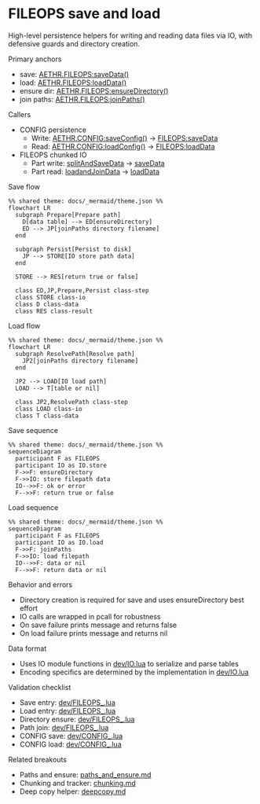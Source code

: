 # FILEOPS save and load

High-level persistence helpers for writing and reading data files via IO, with defensive guards and directory creation.

Primary anchors

- save: [AETHR.FILEOPS:saveData()](../../dev/FILEOPS_.lua:155)
- load: [AETHR.FILEOPS:loadData()](../../dev/FILEOPS_.lua:173)
- ensure dir: [AETHR.FILEOPS:ensureDirectory()](../../dev/FILEOPS_.lua:46)
- join paths: [AETHR.FILEOPS:joinPaths()](../../dev/FILEOPS_.lua:37)

Callers

- CONFIG persistence
  - Write: [AETHR.CONFIG:saveConfig()](../../dev/CONFIG_.lua:404) -> [FILEOPS:saveData](../../dev/FILEOPS_.lua:155)
  - Read: [AETHR.CONFIG:loadConfig()](../../dev/CONFIG_.lua:380) -> [FILEOPS:loadData](../../dev/FILEOPS_.lua:173)
- FILEOPS chunked IO
  - Part write: [splitAndSaveData](../../dev/FILEOPS_.lua:246) -> [saveData](../../dev/FILEOPS_.lua:155)
  - Part read: [loadandJoinData](../../dev/FILEOPS_.lua:329) -> [loadData](../../dev/FILEOPS_.lua:173)

Save flow

```mermaid
%% shared theme: docs/_mermaid/theme.json %%
flowchart LR
  subgraph Prepare[Prepare path]
    D[data table] --> ED[ensureDirectory]
    ED --> JP[joinPaths directory filename]
  end

  subgraph Persist[Persist to disk]
    JP --> STORE[IO store path data]
  end

  STORE --> RES[return true or false]

  class ED,JP,Prepare,Persist class-step
  class STORE class-io
  class D class-data
  class RES class-result
```

Load flow

```mermaid
%% shared theme: docs/_mermaid/theme.json %%
flowchart LR
  subgraph ResolvePath[Resolve path]
    JP2[joinPaths directory filename]
  end

  JP2 --> LOAD[IO load path]
  LOAD --> T[table or nil]

  class JP2,ResolvePath class-step
  class LOAD class-io
  class T class-data
```

Save sequence

```mermaid
%% shared theme: docs/_mermaid/theme.json %%
sequenceDiagram
  participant F as FILEOPS
  participant IO as IO.store
  F->>F: ensureDirectory
  F->>IO: store filepath data
  IO-->>F: ok or error
  F-->>F: return true or false
```

Load sequence

```mermaid
%% shared theme: docs/_mermaid/theme.json %%
sequenceDiagram
  participant F as FILEOPS
  participant IO as IO.load
  F->>F: joinPaths
  F->>IO: load filepath
  IO-->>F: data or nil
  F-->>F: return data or nil
```

Behavior and errors

- Directory creation is required for save and uses ensureDirectory best effort
- IO calls are wrapped in pcall for robustness
- On save failure prints message and returns false
- On load failure prints message and returns nil

Data format

- Uses IO module functions in [dev/IO.lua](../../dev/IO.lua) to serialize and parse tables
- Encoding specifics are determined by the implementation in [dev/IO.lua](../../dev/IO.lua)

Validation checklist

- Save entry: [dev/FILEOPS_.lua](../../dev/FILEOPS_.lua:155)
- Load entry: [dev/FILEOPS_.lua](../../dev/FILEOPS_.lua:173)
- Directory ensure: [dev/FILEOPS_.lua](../../dev/FILEOPS_.lua:46)
- Path join: [dev/FILEOPS_.lua](../../dev/FILEOPS_.lua:37)
- CONFIG save: [dev/CONFIG_.lua](../../dev/CONFIG_.lua:404)
- CONFIG load: [dev/CONFIG_.lua](../../dev/CONFIG_.lua:380)

Related breakouts

- Paths and ensure: [paths_and_ensure.md](./paths_and_ensure.md)
- Chunking and tracker: [chunking.md](./chunking.md)
- Deep copy helper: [deepcopy.md](./deepcopy.md)